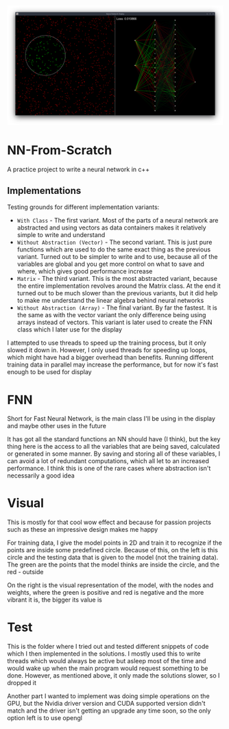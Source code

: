 ![Neural Network Display](nn_display.png)

# NN-From-Scratch

A practice project to write a neural network in c++

## Implementations

Testing grounds for different implementation variants:

* `With Class` - The first variant. Most of the parts of a neural network are abstracted and using vectors as data containers makes it relatively simple to write and understand
* `Without Abstraction (Vector)` - The second variant. This is just pure functions which are used to do the same exact thing as the previous variant. Turned out to be simpler to write and to use, because all of the variables are global and you get more control on what to save and where, which gives good performance increase
* `Matrix` - The third variant. This is the most abstracted variant, because the entire implementation revolves around the Matrix class. At the end it turned out to be much slower than the previous variants, but it did help to make me understand the linear algebra behind neural networks
* `Without Abstraction (Array)` - The final variant. By far the fastest. It is the same as with the vector variant the only difference being using arrays instead of vectors. This variant is later used to create the FNN class which I later use for the display

I attempted to use threads to speed up the training process, but it only slowed it down in. However, I only used threads for speeding up loops, which might have had a bigger overhead than benefits. Running different training data in parallel may increase the performance, but for now it's fast enough to be used for display

# FNN

Short for Fast Neural Network, is the main class I'll be using in the display and maybe other uses in the future

It has got all the standard functions an NN should have (I think), but the key thing here is the access to all the variables that are being saved, calculated or generated in some manner. By saving and storing all of these variables, I can avoid a lot of redundant computations, which all let to an increased performance. I think this is one of the rare cases where abstraction isn't necessarily a good idea 

# Visual

This is mostly for that cool wow effect and because for passion projects such as these an impressive design makes me happy

For training data, I give the model points in 2D and train it to recognize if the points are inside some predefined circle. Because of this, on the left is this circle and the testing data that is given to the model (not the training data). The green are the points that the model thinks are inside the circle, and the red - outside

On the right is the visual representation of the model, with the nodes and weights, where the green is positive and red is negative and the more vibrant it is, the bigger its value is

# Test

This is the folder where I tried out and tested different snippets of code which I then implemented in the solutions. I mostly used this to write threads which would always be active but asleep most of the time and would wake up when the main program would request something to be done. However, as mentioned above, it only made the solutions slower, so I dropped it

Another part I wanted to implement was doing simple operations on the GPU, but the Nvidia driver version and CUDA supported version didn't match and the driver isn't getting an upgrade any time soon, so the only option left is to use opengl
